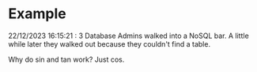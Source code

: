 # Example

<!-- replace-with-date starts -->
22/12/2023 16:15:21 : 3 Database Admins walked into a NoSQL bar. A little while later they walked out because they couldn't find a table.
<!-- replace-with-date ends -->

<!-- replace-with-joke starts -->
Why do sin and tan work? Just cos.
<!-- replace-with-joke ends -->